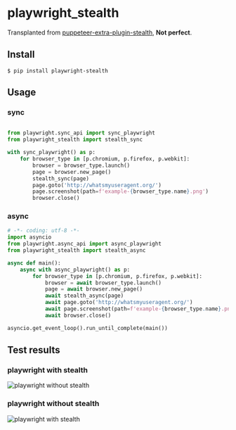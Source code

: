 # playwright_stealth

Transplanted from [puppeteer-extra-plugin-stealth](https://github.com/berstend/puppeteer-extra/tree/master/packages/puppeteer-extra-plugin-stealth), **Not perfect**.

## Install

```
$ pip install playwright-stealth
```

## Usage
### sync
```python

from playwright.sync_api import sync_playwright
from playwright_stealth import stealth_sync

with sync_playwright() as p:
    for browser_type in [p.chromium, p.firefox, p.webkit]:
        browser = browser_type.launch()
        page = browser.new_page()
        stealth_sync(page)
        page.goto('http://whatsmyuseragent.org/')
        page.screenshot(path=f'example-{browser_type.name}.png')
        browser.close()

```
### async
```python
# -*- coding: utf-8 -*-
import asyncio
from playwright.async_api import async_playwright
from playwright_stealth import stealth_async

async def main():
    async with async_playwright() as p:
        for browser_type in [p.chromium, p.firefox, p.webkit]:
            browser = await browser_type.launch()
            page = await browser.new_page()
            await stealth_async(page)
            await page.goto('http://whatsmyuseragent.org/')
            await page.screenshot(path=f'example-{browser_type.name}.png')
            await browser.close()

asyncio.get_event_loop().run_until_complete(main())
```

## Test results

### playwright with stealth

![playwright without stealth](./images/example.png)

### playwright without stealth

![playwright with stealth](./images/example1.png)
